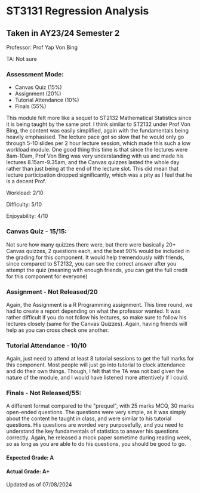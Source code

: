 # ST3131 Regression Analysis
## Taken in AY23/24 Semester 2

Professor: Prof Yap Von Bing

TA: Not sure

### Assessment Mode:
- Canvas Quiz (15%)
- Assignment (20%)
- Tutorial Attendance (10%)
- Finals (55%)

This module felt more like a sequel to ST2132 Mathematical Statistics since it is being taught by the same prof. I think similar to ST2132 under Prof Von Bing, the content was easily simplified, again with the fundamentals being heavily emphasised. The lecture pace got so slow that he would only go through 5-10 slides per 2 hour lecture session, which made this such a low workload module. One good thing this time is that since the lectures were 8am-10am, Prof Von Bing was very understanding with us and made his lectures 8.15am-9.35am, and the Canvas quizzes lasted the whole day rather than just being at the end of the lecture slot. This did mean that lecture participation dropped significantly, which was a pity as I feel that he is a decent Prof.

Workload: 2/10

Difficulty: 5/10

Enjoyability: 4/10

### Canvas Quiz - 15/15:
Not sure how many quizzes there were, but there were basically 20+ Canvas quizzes, 2 questions each, and the best 90% would be included in the grading for this component. It would help tremendously with friends, since compared to ST2132, you can see the correct answer after you attempt the quiz (meaning with enough friends, you can get the full credit for this component for everyone)

### Assignment - Not Released/20
Again, the Assignment is a R Programming assignment. This time round, we had to create a report depending on what the professor wanted. It was rather difficult if you do not follow his lectures, so make sure to follow his lectures closely (same for the Canvas Quizzes). Again, having friends will help as you can cross check one another.

### Tutorial Attendance - 10/10
Again, just need to attend at least 8 tutorial sessions to get the full marks for this component. Most people will just go into tutorial to clock attendance and do their own things. Though, I felt that the TA was not bad given the nature of the module, and I would have listened more attentively if I could.

### Finals - Not Released/55:
A different format compared to the "prequel", with 25 marks MCQ, 30 marks open-ended questions. The questions were very simple, as it was simply about the content he taught in class, and were similar to his tutorial questions. His questions are worded very purposefully, and you need to understand the key fundamentals of statistics to answer his questions correctly. Again, he released a mock paper sometime during reading week, so as long as you are able to do his questions, you should be good to go.

#### Expected Grade: A
#### Actual Grade: A+

Updated as of 07/08/2024
